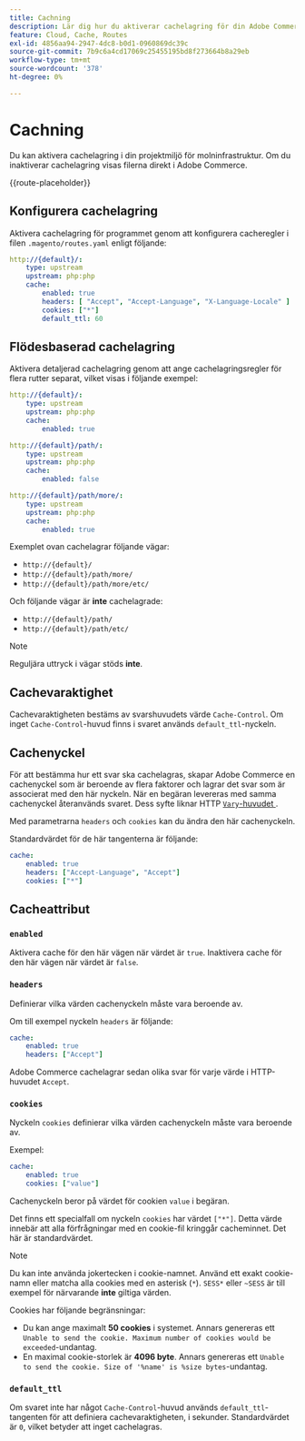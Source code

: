 ```yaml
---
title: Cachning
description: Lär dig hur du aktiverar cachelagring för din Adobe Commerce i molnmiljöer.
feature: Cloud, Cache, Routes
exl-id: 4856aa94-2947-4dc8-b0d1-0960869dc39c
source-git-commit: 7b9c6a4cd17069c25455195bd8f273664b8a29eb
workflow-type: tm+mt
source-wordcount: '378'
ht-degree: 0%

---
```


# Cachning

Du kan aktivera cachelagring i din projektmiljö för molninfrastruktur. Om du inaktiverar cachelagring visas filerna direkt i Adobe Commerce.

{{route-placeholder}}

## Konfigurera cachelagring

Aktivera cachelagring för programmet genom att konfigurera cacheregler i filen `.magento/routes.yaml` enligt följande:

```yaml
http://{default}/:
    type: upstream
    upstream: php:php
    cache:
        enabled: true
        headers: [ "Accept", "Accept-Language", "X-Language-Locale" ]
        cookies: ["*"]
        default_ttl: 60
```

## Flödesbaserad cachelagring

Aktivera detaljerad cachelagring genom att ange cachelagringsregler för flera rutter separat, vilket visas i följande exempel:

```yaml
http://{default}/:
    type: upstream
    upstream: php:php
    cache:
        enabled: true

http://{default}/path/:
    type: upstream
    upstream: php:php
    cache:
        enabled: false

http://{default}/path/more/:
    type: upstream
    upstream: php:php
    cache:
        enabled: true
```

Exemplet ovan cachelagrar följande vägar:

- `http://{default}/`
- `http://{default}/path/more/`
- `http://{default}/path/more/etc/`

Och följande vägar är **inte** cachelagrade:

- `http://{default}/path/`
- `http://{default}/path/etc/`

>[!NOTE]
>
>Reguljära uttryck i vägar stöds **inte**.

## Cachevaraktighet

Cachevaraktigheten bestäms av svarshuvudets värde `Cache-Control`. Om inget `Cache-Control`-huvud finns i svaret används `default_ttl`-nyckeln.

## Cachenyckel

För att bestämma hur ett svar ska cachelagras, skapar Adobe Commerce en cachenyckel som är beroende av flera faktorer och lagrar det svar som är associerat med den här nyckeln. När en begäran levereras med samma cachenyckel återanvänds svaret. Dess syfte liknar HTTP [`Vary`-huvudet ](https://www.w3.org/Protocols/rfc2616/rfc2616-sec14.html#sec14.44).

Med parametrarna `headers` och `cookies` kan du ändra den här cachenyckeln.

Standardvärdet för de här tangenterna är följande:

```yaml
cache:
    enabled: true
    headers: ["Accept-Language", "Accept"]
    cookies: ["*"]
```

## Cacheattribut

### `enabled`

Aktivera cache för den här vägen när värdet är `true`. Inaktivera cache för den här vägen när värdet är `false`.

### `headers`

Definierar vilka värden cachenyckeln måste vara beroende av.

Om till exempel nyckeln `headers` är följande:

```yaml
cache:
    enabled: true
    headers: ["Accept"]
```

Adobe Commerce cachelagrar sedan olika svar för varje värde i HTTP-huvudet `Accept`.

### `cookies`

Nyckeln `cookies` definierar vilka värden cachenyckeln måste vara beroende av.

Exempel:

```yaml
cache:
    enabled: true
    cookies: ["value"]
```

Cachenyckeln beror på värdet för cookien `value` i begäran.

Det finns ett specialfall om nyckeln `cookies` har värdet `["*"]`. Detta värde innebär att alla förfrågningar med en cookie-fil kringgår cacheminnet. Det här är standardvärdet.

>[!NOTE]
>
>Du kan inte använda jokertecken i cookie-namnet. Använd ett exakt cookie-namn eller matcha alla cookies med en asterisk (`*`). `SESS*` eller `~SESS` är till exempel för närvarande **inte** giltiga värden.

Cookies har följande begränsningar:

- Du kan ange maximalt **50 cookies** i systemet. Annars genereras ett `Unable to send the cookie. Maximum number of cookies would be exceeded`-undantag.
- En maximal cookie-storlek är **4096 byte**. Annars genereras ett `Unable to send the cookie. Size of '%name' is %size bytes`-undantag.

### `default_ttl`

Om svaret inte har något `Cache-Control`-huvud används `default_ttl`-tangenten för att definiera cachevaraktigheten, i sekunder. Standardvärdet är `0`, vilket betyder att inget cachelagras.
